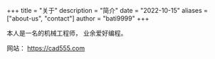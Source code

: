 +++
title = "关于"
description = "简介"
date = "2022-10-15"
aliases = ["about-us", "contact"]
author = "bati9999"
+++

本人是一名的机械工程师， 业余爱好编程。 

网站： https://cad555.com

